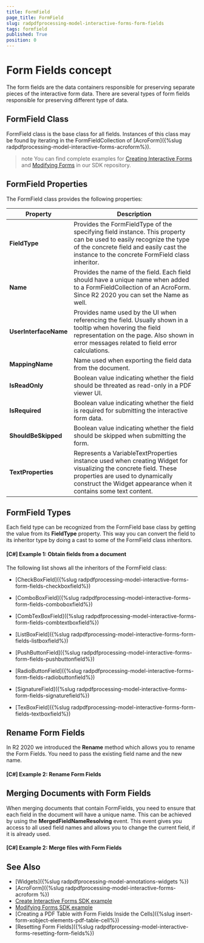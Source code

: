 ```yaml
---
title: FormField 
page_title: FormField 
slug: radpdfprocessing-model-interactive-forms-form-fields 
tags: formfield
published: True
position: 0
---
```

# Form Fields concept

The form fields are the data containers responsible for preserving separate pieces of the interactive form data. There are several types of form fields responsible for preserving different type of data.

## FormField Class

FormField class is the base class for all fields. Instances of this class may be found by iterating in the FormFieldCollection of [AcroForm]({%slug radpdfprocessing-model-interactive-forms-acroform%}). 

>note You can find complete examples for [Creating Interactive Forms](https://github.com/telerik/document-processing-sdk/tree/master/PdfProcessing/CreateInteractiveForms) and [Modifying Forms](https://github.com/telerik/document-processing-sdk/tree/master/PdfProcessing/ModifyForms) in our SDK repository.

## FormField Properties

The FormField class provides the following properties:

|Property|Description|
|----|----|
|**FieldType**|Provides the FormFieldType of the specifying field instance. This property can be used to easily recognize the type of the concrete field and easily cast the instance to the concrete FormField class inheritor.|
|**Name**|Provides the name of the field. Each field should have a unique name when added to a FormFieldCollection of an AcroForm. Since R2 2020 you can set the Name as well.|
|**UserInterfaceName**|Provides name used by the UI when referencing the field. Usually shown in a tooltip when hovering the field representation on the page. Also shown in error messages related to field error calculations.|
|**MappingName**|Name used when exporting the field data from the document.|
|**IsReadOnly**|Boolean value indicating whether the field should be threated as read-only in a PDF viewer UI.|
|**IsRequired**|Boolean value indicating whether the field is required for submitting the interactive form data.|
|**ShouldBeSkipped**|Boolean value indicating whether the field should be skipped when submitting the form.|
|**TextProperties**|Represents a VariableTextProperties instance used when creating Widget for visualizing the concrete field. These properties are used to dynamically construct the Widget appearance when it contains some text content.|

## FormField Types

Each field type can be recognized from the FormField base class by getting the value from its **FieldType** property. This way you can convert the field to its inheritor type by doing a cast to some of the FormField class inheritors.

#### **[C#] Example 1: Obtain fields from a document**

<snippet id='pdf-obtain-fields-from-document'/>

The following list shows all the inheritors of the FormField class:

* [CheckBoxField]({%slug radpdfprocessing-model-interactive-forms-form-fields-checkboxfield%})

* [ComboBoxField]({%slug radpdfprocessing-model-interactive-forms-form-fields-comboboxfield%})

* [CombTexBoxField]({%slug radpdfprocessing-model-interactive-forms-form-fields-combtextboxfield%})

* [ListBoxField]({%slug radpdfprocessing-model-interactive-forms-form-fields-listboxfield%})

* [PushButtonField]({%slug radpdfprocessing-model-interactive-forms-form-fields-pushbuttonfield%})

* [RadioButtonField]({%slug radpdfprocessing-model-interactive-forms-form-fields-radiobuttonfield%})

* [SignatureField]({%slug radpdfprocessing-model-interactive-forms-form-fields-signaturefield%})

* [TexBoxField]({%slug radpdfprocessing-model-interactive-forms-form-fields-textboxfield%})


## Rename Form Fields

In R2 2020 we introduced the __Rename__ method which allows you to rename the Form Fields. You need to pass the existing field name and the new name.  

#### **[C#] Example 2: Rename Form Fields**

<snippet id='pdf-rename-form-field'/>

## Merging Documents with Form Fields

When merging documents that contain FormFields, you need to ensure that each field in the document will have a unique name. This can be achieved by using the __MergedFieldNameResolving__ event. This event gives you access to all used field names and allows you to change the current field, if it is already used. 

#### **[C#] Example 2: Merge files with Form Fields**

<snippet id='pdf-fields-merge'/>


## See Also

* [Widgets]({%slug radpdfprocessing-model-annotations-widgets %})
* [AcroForm]({%slug radpdfprocessing-model-interactive-forms-acroform %})
* [Create Interactive Forms SDK example](https://github.com/telerik/document-processing-sdk/tree/master/PdfProcessing/CreateInteractiveForms) 
* [Modifying Forms SDK example](https://github.com/telerik/document-processing-sdk/tree/master/PdfProcessing/ModifyForms) 
* [Creating a PDF Table with Form Fields Inside the Cells]({%slug insert-form-xobject-elements-pdf-table-cell%})
* [Resetting Form Fields]({%slug radpdfprocessing-model-interactive-forms-resetting-form-fields%})

